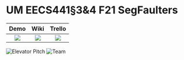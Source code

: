 # UM EECS441§3&4 F21 SegFaulters

| Demo  |  Wiki |  Trello  |
|:-----:|:-----:|:--------:|
|[<img src="https://eecs441.eecs.umich.edu/img/admin/video.png">][demo_page]|[<img src="https://eecs441.eecs.umich.edu/img/admin/wiki.png">][wiki_page]|[<img src="https://eecs441.eecs.umich.edu/img/admin/trello.png">][process_page]|

![Elevator Pitch](/assets/title.png)
![Team](/assets/team.png)

[demo_page]: https://youtu.be/sample
[wiki_page]: https://github.com/ezhang641/SegFaulters/wiki
[process_page]: https://trello.com/b/sample/general

